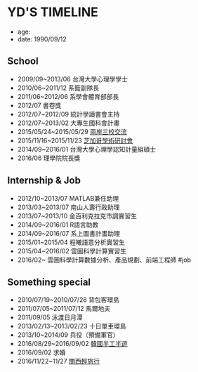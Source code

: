 # YD'S TIMELINE

- age: 
- date: 1990/09/12

## School
[//]: <> (1994/09~2009/06 薇閣（幼稚園至高中）)
- 2009/09~2013/06 台灣大學心理學學士
- 2010/06~2011/12 系籃副隊長
- 2011/06~2012/06 系學會體育部部長
- 2012/07 書卷獎
- 2012/07~2012/09 統計學讀書會主持
- 2012/07~2013/02 大專生國科會計畫
- 2015/05/24~2015/05/29 [兩岸三校交流](http://aady5566.github.io/review-xue-shu-jiao-liu.html)
- 2015/11/16~2015/11/23 [芝加哥學術研討會](http://www.psychonomic.org/)
- 2014/09~2016/01 台灣大學心理學認知計量組碩士
- 2016/06 理學院院長獎


## Internship & Job
- 2012/10~2013/07 MATLAB兼任助理
- 2013/03~2013/07 南山人壽行政助理
- 2013/07~2013/10 金百利克拉克市調實習生 
- 2014/09~2016/01 R語言助教
- 2014/09~2016/07 系上圖書計畫助理
- 2015/01~2015/04 程曦語意分析實習生 
- 2015/04~2016/02 雲圖科學計算實習生 
- 2016/02~ 雲圖科學計算數據分析、產品規劃、前端工程師 #job

## Something special
[//]: <> (- 1990/09/12 YD 出生)
- 2010/07/19~2010/07/28 背包客環島
- 2011/07/05~2011/07/12 馬爾地夫
- 2011/09/05 泳渡日月潭
- 2013/02/13~2013/02/23 十日單車環島
- 2013/10~2014/09 兵役（預備軍官）
- 2016/08/29~2016/09/02 [韓國半工半遊](http://aady5566.github.io/zhen-shi-de-huang-yan-han-guo.html)
- 2016/09/02 求婚
- 2016/11/22~11/27 [關西輕旅行](http://aady5566.github.io/zhen-shi-de-huang-yan-han-guo.html)
